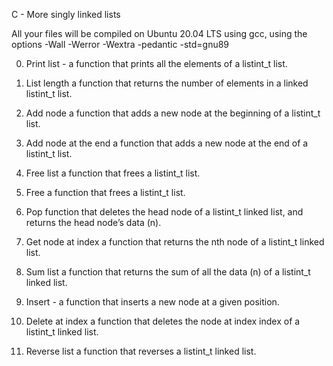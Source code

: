 C - More singly linked lists

All your files will be compiled on Ubuntu 20.04 LTS using gcc,
 using the options -Wall -Werror -Wextra -pedantic -std=gnu89

0. Print list - a function that prints all the elements of a listint_t list.

1. List length
a function that returns the number of elements in a linked listint_t list.

2. Add node
a function that adds a new node at the beginning of a listint_t list.

3. Add node at the end
a function that adds a new node at the end of a listint_t list.

4. Free list
a function that frees a listint_t list.

5. Free
a function that frees a listint_t list.

6. Pop
function that deletes the head node of a listint_t linked list, and returns the head node’s data (n).

7. Get node at index
a function that returns the nth node of a listint_t linked list.

8. Sum list
a function that returns the sum of all the data (n) of a listint_t linked list.

9. Insert - a function that inserts a new node at a given position.

10. Delete at index
a function that deletes the node at index index of a listint_t linked list.

11. Reverse list
a function that reverses a listint_t linked list.
